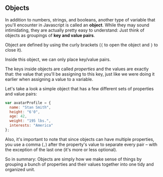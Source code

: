 ## Objects

In addition to numbers, strings, and booleans, another type of variable that you'll encounter in Javascript is called an **object**. While they may sound intimidating, they are actually pretty easy to understand: Just think of objects as groupings of **key and value pairs**.

Object are defined by using the curly brackets (`{` to open the object and `}` to close it). 

Inside this object, we can only place key/value pairs. 

The keys inside objects are called *properties* and the values are exactly that: the value that you'll be assigning to this key, just like we were doing it earlier when assigning a value to a variable.

Let's take a look a simple object that has a few different sets of properties and value pairs:

~~~js
var avatarProfile = {
  name: "Stan Smith",
  height: "6'0",
  age: 42,
  weight: "195 lbs.",
  interests: "America"
};
~~~

Also, it's important to note that since objects can have multiple properties, you use a comma (`,`) after the property's value to separate every pair – with the exception of the last one (it's more or less optional).

So in summary: Objects are simply how we make sense of things by grouping a bunch of properties and their values together into one tidy and organized unit.